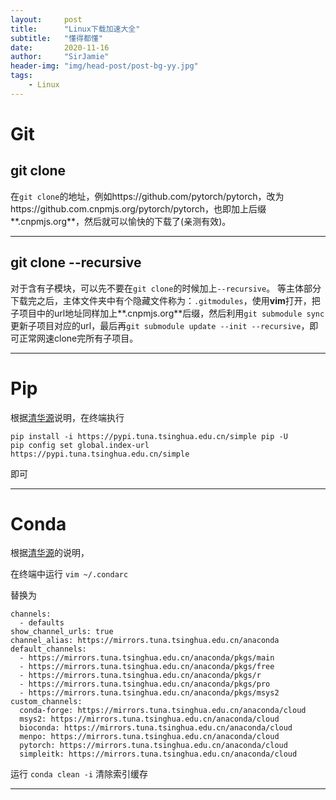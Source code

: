 ```yaml
---
layout:     post
title:      "Linux下载加速大全"
subtitle:   "懂得都懂"
date:       2020-11-16
author:     "SirJamie"
header-img: "img/head-post/post-bg-yy.jpg"
tags:
    - Linux
---
```


# Git

## git clone
在```git clone```的地址，例如https://github.com/pytorch/pytorch，改为https://github.com.cnpmjs.org/pytorch/pytorch，也即加上后缀**.cnpmjs.org**，然后就可以愉快的下载了(亲测有效)。

---

## git clone --recursive
对于含有子模块，可以先不要在```git clone```的时候加上```--recursive```。
等主体部分下载完之后，主体文件夹中有个隐藏文件称为：```.gitmodules```，使用**vim**打开，把子项目中的url地址同样加上**.cnpmjs.org**后缀，然后利用```git submodule sync```更新子项目对应的url，最后再```git submodule update --init --recursive```，即可正常网速clone完所有子项目。

---

# Pip
根据[清华源](https://mirrors.tuna.tsinghua.edu.cn/help/pypi/)说明，在终端执行
```
pip install -i https://pypi.tuna.tsinghua.edu.cn/simple pip -U
pip config set global.index-url https://pypi.tuna.tsinghua.edu.cn/simple
```
即可

---

# Conda
根据[清华源](https://mirror.tuna.tsinghua.edu.cn/help/anaconda/)的说明，

在终端中运行 ``vim ~/.condarc``

替换为
```
channels:
  - defaults
show_channel_urls: true
channel_alias: https://mirrors.tuna.tsinghua.edu.cn/anaconda
default_channels:
  - https://mirrors.tuna.tsinghua.edu.cn/anaconda/pkgs/main
  - https://mirrors.tuna.tsinghua.edu.cn/anaconda/pkgs/free
  - https://mirrors.tuna.tsinghua.edu.cn/anaconda/pkgs/r
  - https://mirrors.tuna.tsinghua.edu.cn/anaconda/pkgs/pro
  - https://mirrors.tuna.tsinghua.edu.cn/anaconda/pkgs/msys2
custom_channels:
  conda-forge: https://mirrors.tuna.tsinghua.edu.cn/anaconda/cloud
  msys2: https://mirrors.tuna.tsinghua.edu.cn/anaconda/cloud
  bioconda: https://mirrors.tuna.tsinghua.edu.cn/anaconda/cloud
  menpo: https://mirrors.tuna.tsinghua.edu.cn/anaconda/cloud
  pytorch: https://mirrors.tuna.tsinghua.edu.cn/anaconda/cloud
  simpleitk: https://mirrors.tuna.tsinghua.edu.cn/anaconda/cloud

```

运行 ``conda clean -i`` 清除索引缓存

---